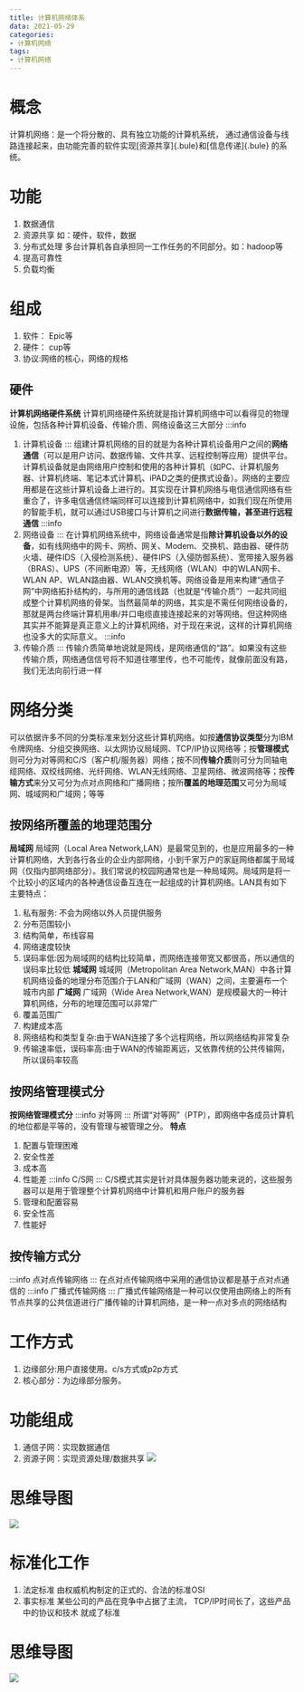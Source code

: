 ```yaml
---
title: 计算机网络体系
data: 2021-05-29
categories:
- 计算机网络
tags:
- 计算机网络
---
```

# 概念
计算机网络：是一个将分散的、具有独立功能的计算机系统，
通过通信设备与线路连接起来，由功能完善的软件实现[资源共享]{.bule}和[信息传递]{.bule}
的系统。
# 功能
1. 数据通信
2. 资源共享
如：硬件，软件，数据
3. 分布式处理
多台计算机各自承担同一工作任务的不同部分。如：hadoop等
4. 提高可靠性
5. 负载均衡
# 组成
1. 软件： Epic等
2. 硬件： cup等
3. 协议:网络的核心，网络的规格
## 硬件
**计算机网络硬件系统**
计算机网络硬件系统就是指计算机网络中可以看得见的物理设施，包括各种计算机设备、传输介质、网络设备这三大部分
:::info
1. 计算机设备
:::
组建计算机网络的目的就是为各种计算机设备用户之间的**网络通信**（可以是用户访问、数据传输、文件共享、远程控制等应用）提供平台。计算机设备就是由网络用户控制和使用的各种计算机（如PC、计算机服务器、计算机终端、笔记本式计算机、iPAD之类的便携式设备）。网络的主要应用都是在这些计算机设备上进行的。其实现在计算机网络与电信通信网络有些重合了，许多电信通信终端同样可以连接到计算机网络中，如我们现在所使用的智能手机，就可以通过USB接口与计算机之间进行**数据传输，甚至进行远程通信**
:::info
2. 网络设备
:::
在计算机网络系统中，网络设备通常是指**除计算机设备以外的设备**，如有线网络中的网卡、网桥、网关、Modem、交换机、路由器、硬件防火墙、硬件IDS（入侵检测系统）、硬件IPS（入侵防御系统）、宽带接入服务器（BRAS）、UPS（不间断电源）等，无线网络（WLAN）中的WLAN网卡、WLAN AP、WLAN路由器、WLAN交换机等。网络设备是用来构建“通信子网”中网络拓扑结构的，与所用的通信线路（也就是“传输介质”）一起共同组成整个计算机网络的骨架。当然最简单的网络，其实是不需任何网络设备的，那就是两台终端计算机用串/并口电缆直接连接起来的对等网络。但这种网络其实并不能算是真正意义上的计算机网络，对于现在来说，这样的计算机网络也没多大的实际意义。
:::info
3. 传输介质
:::
传输介质简单地说就是网线，是网络通信的“路”。如果没有这些传输介质，网络通信信号将不知道往哪里传，也不可能传，就像前面没有路，我们无法向前行进一样
# 网络分类
可以依据许多不同的分类标准来划分这些计算机网络。如按**通信协议类型**分为IBM令牌网络、分组交换网络、以太网协议局域网、TCP/IP协议网络等；按**管理模式**则可分为对等网和C/S（客户机/服务器）网络；按不同**传输介质**则可分为同轴电缆网络、双绞线网络、光纤网络、WLAN无线网络、卫星网络、微波网络等；按**传输方式**来分又可分为点对点网络和广播网络；按所**覆盖的地理范围**又可分为局域网、城域网和广域网；等等
## 按网络所覆盖的地理范围分
**局域网**
局域网（Local Area Network,LAN）是最常见到的，也是应用最多的一种计算机网络，大到各行各业的企业内部网络，小到千家万户的家庭网络都属于局域网（仅指内部网络部分）。我们常说的校园网通常也是一种局域网。局域网是将一个比较小的区域内的各种通信设备互连在一起组成的计算机网络。LAN具有如下主要特点：
1. 私有服务: 不会为网络以外人员提供服务
2. 分布范围较小
3. 结构简单，布线容易
4. 网络速度较快
5. 误码率低:因为局域网的结构比较简单，而网络连接带宽又都很高，所以通信的误码率比较低
**城域网**
城域网（Metropolitan Area Network,MAN）中各计算机网络设备的地理分布范围介于LAN和广域网（WAN）之间，主要遍布一个城市内部
**广域网**
广域网（Wide Area Network,WAN）是规模最大的一种计算机网络，分布的地理范围可以非常广
1. 覆盖范围广
2. 构建成本高
3. 网络结构和类型复杂:由于WAN连接了多个远程网络，所以网络结构非常复杂
4. 传输速率低，误码率高:由于WAN的传输距离远，又依靠传统的公共传输网，所以误码率较高
## 按网络管理模式分
**按网络管理模式分**
:::info
对等网
:::
所谓“对等网”（PTP），即网络中各成员计算机的地位都是平等的，没有管理与被管理之分。
**特点**
1. 配置与管理困难
2. 安全性差
3. 成本高
4. 性能差
:::info
C/S网
:::
C/S模式其实是针对具体服务器功能来说的，这些服务器可以是用于管理整个计算机网络中计算机和用户账户的服务器
1. 管理和配置容易
2. 安全性高
3. 性能好
## 按传输方式分
:::info
点对点传输网络
:::
在点对点传输网络中采用的通信协议都是基于点对点通信的
:::info
广播式传输网络
:::
广播式传输网络是一种可以仅使用由网络上的所有节点共享的公共信道进行广播传输的计算机网络，是一种一点对多点的网络结构
# 工作方式
1. 边缘部分:用户直接使用。c/s方式或p2p方式
2. 核心部分：为边缘部分服务。
# 功能组成
1. 通信子网：实现数据通信
2. 资源子网：实现资源处理/数据共享
![](https://pic.imgdb.cn/item/626e5cb9239250f7c57c6e42.png)
# 思维导图
![](https://pic.imgdb.cn/item/626e5ccd239250f7c57cab90.png)
# 标准化工作
1. 法定标准
由权威机构制定的正式的、合法的标准OSI
2. 事实标准
某些公司的产品在竞争中占据了主流，
TCP/IP时间长了，这些产品中的协议和技术
就成了标准
# 思维导图
![](https://pic.imgdb.cn/item/626e5cf0239250f7c57d0da6.png)